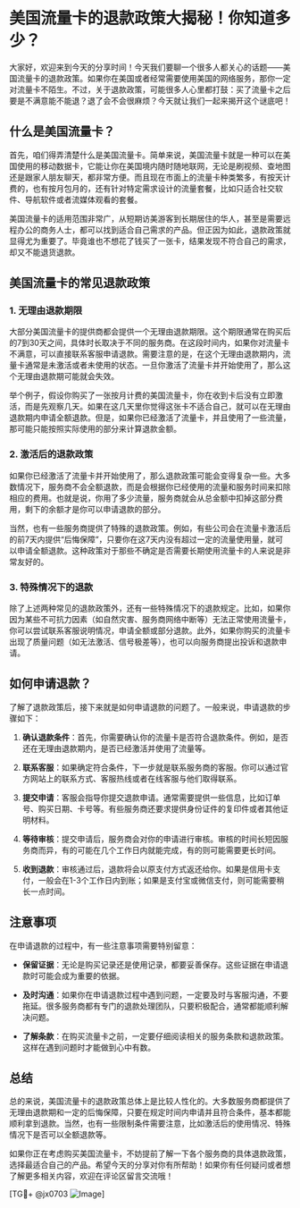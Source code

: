 # 美国流量卡的退款政策大揭秘！你知道多少？

大家好，欢迎来到今天的分享时间！今天我们要聊一个很多人都关心的话题——美国流量卡的退款政策。如果你在美国或者经常需要使用美国的网络服务，那你一定对流量卡不陌生。不过，关于退款政策，可能很多人心里都打鼓：买了流量卡之后要是不满意能不能退？退了会不会很麻烦？今天就让我们一起来揭开这个谜底吧！

## 什么是美国流量卡？

首先，咱们得弄清楚什么是美国流量卡。简单来说，美国流量卡就是一种可以在美国使用的移动数据卡，它能让你在美国境内随时随地联网，无论是刷视频、查地图还是跟家人朋友聊天，都非常方便。而且现在市面上的流量卡种类繁多，有按天计费的，也有按月包月的，还有针对特定需求设计的流量套餐，比如只适合社交软件、导航软件或者流媒体观看的套餐。

美国流量卡的适用范围非常广，从短期访美游客到长期居住的华人，甚至是需要远程办公的商务人士，都可以找到适合自己需求的产品。但正因为如此，退款政策就显得尤为重要了。毕竟谁也不想花了钱买了一张卡，结果发现不符合自己的需求，却又不能退货退款。

## 美国流量卡的常见退款政策

### 1. 无理由退款期限

大部分美国流量卡的提供商都会提供一个无理由退款期限。这个期限通常在购买后的7到30天之间，具体时长取决于不同的服务商。在这段时间内，如果你对流量卡不满意，可以直接联系客服申请退款。需要注意的是，在这个无理由退款期内，流量卡通常是未激活或者未使用的状态。一旦你激活了流量卡并开始使用了，那么这个无理由退款期可能就会失效。

举个例子，假设你购买了一张按月计费的美国流量卡，你在收到卡后没有立即激活，而是先观察几天。如果在这几天里你觉得这张卡不适合自己，就可以在无理由退款期内申请全额退款。但是，如果你已经激活了流量卡，并且使用了一些流量，那可能只能按照实际使用的部分来计算退款金额。

### 2. 激活后的退款政策

如果你已经激活了流量卡并开始使用了，那么退款政策可能会变得复杂一些。大多数情况下，服务商不会全额退款，而是会根据你已经使用的流量和服务时间来扣除相应的费用。也就是说，你用了多少流量，服务商就会从总金额中扣掉这部分费用，剩下的余额才是你可以申请退款的部分。

当然，也有一些服务商提供了特殊的退款政策。例如，有些公司会在流量卡激活后的前7天内提供“后悔保障”，只要你在这7天内没有超过一定的流量使用量，就可以申请全额退款。这种政策对于那些不确定是否需要长期使用流量卡的人来说是非常友好的。

### 3. 特殊情况下的退款

除了上述两种常见的退款政策外，还有一些特殊情况下的退款规定。比如，如果你因为某些不可抗力因素（如自然灾害、服务商网络中断等）无法正常使用流量卡，你可以尝试联系客服说明情况，申请全额或部分退款。此外，如果你购买的流量卡出现了质量问题（如无法激活、信号极差等），也可以向服务商提出投诉和退款申请。

## 如何申请退款？

了解了退款政策后，接下来就是如何申请退款的问题了。一般来说，申请退款的步骤如下：

1. **确认退款条件**：首先，你需要确认你的流量卡是否符合退款条件。例如，是否还在无理由退款期内，是否已经激活并使用了流量等。
   
2. **联系客服**：如果确定符合条件，下一步就是联系服务商的客服。你可以通过官方网站上的联系方式、客服热线或者在线客服与他们取得联系。

3. **提交申请**：客服会指导你提交退款申请。通常需要提供一些信息，比如订单号、购买日期、卡号等。有些服务商还要求提供身份证件的复印件或者其他证明材料。

4. **等待审核**：提交申请后，服务商会对你的申请进行审核。审核的时间长短因服务商而异，有的可能在几个工作日内就能完成，有的则可能需要更长时间。

5. **收到退款**：审核通过后，退款将会以原支付方式返还给你。如果是信用卡支付，一般会在1-3个工作日内到账；如果是支付宝或微信支付，则可能需要稍长一点时间。

## 注意事项

在申请退款的过程中，有一些注意事项需要特别留意：

- **保留证据**：无论是购买记录还是使用记录，都要妥善保存。这些证据在申请退款时可能会成为重要的依据。
  
- **及时沟通**：如果你在申请退款过程中遇到问题，一定要及时与客服沟通，不要拖延。很多服务商都有专门的退款处理团队，只要积极配合，通常都能顺利解决问题。

- **了解条款**：在购买流量卡之前，一定要仔细阅读相关的服务条款和退款政策。这样在遇到问题时才能做到心中有数。

## 总结

总的来说，美国流量卡的退款政策总体上是比较人性化的。大多数服务商都提供了无理由退款期和一定的后悔保障，只要在规定时间内申请并且符合条件，基本都能顺利拿到退款。当然，也有一些限制条件需要注意，比如激活后的使用情况、特殊情况下是否可以全额退款等。

如果你正在考虑购买美国流量卡，不妨提前了解一下各个服务商的具体退款政策，选择最适合自己的产品。希望今天的分享对你有所帮助！如果你有任何疑问或者想了解更多相关内容，欢迎在评论区留言交流哦！

[TG💪+ @jx0703 ![Image](https://github.com/user-attachments/assets/dbca1d08-cadb-493c-b0ec-ad6f7a83f270)]